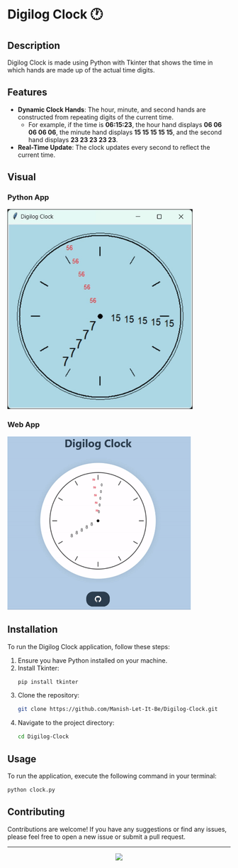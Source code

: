 # Digilog Clock 🕐

## Description
Digilog Clock is made using Python with Tkinter that shows the time in which hands are made up of the actual time digits.

## Features
- **Dynamic Clock Hands**: The hour, minute, and second hands are constructed from repeating digits of the current time.
  - For example, if the time is **06:15:23**, the hour hand displays **06 06 06 06 06**, the minute hand displays **15 15 15 15 15**, and the second hand displays **23 23 23 23 23**.
- **Real-Time Update**: The clock updates every second to reflect the current time.

## Visual
### Python App

<a href="https://github.com/Manish-Let-It-Be/Digilog-Clock">
    <img src="Clock.gif" alt="Clock gif" height="450">
</a>

### Web App

<a href="https://github.com/Manish-Let-It-Be/Digilog-Clock">
    <img src="digilog.gif" alt="Clock gif" height="390">
</a>

## Installation
To run the Digilog Clock application, follow these steps:

1. Ensure you have Python installed on your machine.
2. Install Tkinter:
   ```bash
   pip install tkinter
   ```
3. Clone the repository:
   ```bash
   git clone https://github.com/Manish-Let-It-Be/Digilog-Clock.git
   ```
4. Navigate to the project directory:
   ```bash
   cd Digilog-Clock 
   ```

## Usage
To run the application, execute the following command in your terminal:
```bash
python clock.py
```

## Contributing

Contributions are welcome! If you have any suggestions or find any issues, please feel free to open a new issue or submit a pull request.


---

<p align="center">
  <img src="https://readme-typing-svg.herokuapp.com?font=Fira+Code&pause=1000&color=39FF14&center=true&width=435&lines=Thank+You+For+Checking+!">
</p>
